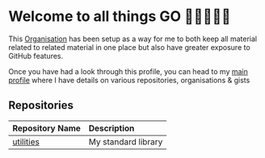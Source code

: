# Welcome to all things GO 👋🏿👨🏿‍💻

This [Organisation](https://docs.github.com/en/organizations/collaborating-with-groups-in-organizations/about-organizations) has been setup as a way for me to both keep all material related to related material in one place but also have greater exposure to GitHub features.

Once you have had a look through this profile, you can head to my [main profile](https://github.com/topheruk) where I have details on various repositories, organisations & gists

## Repositories

|Repository Name|Description|
|:----|:----|
|[utilities](https://github.com/topheruk-go/util)|My standard library|

<!--

**Here are some ideas to get you started:**

🙋‍♀️ A short introduction - what is your organization all about?
🌈 Contribution guidelines - how can the community get involved?
👩‍💻 Useful resources - where can the community find your docs? Is there anything else the community should know?
🍿 Fun facts - what does your team eat for breakfast?
🧙 Remember, you can do mighty things with the power of [Markdown](https://docs.github.com/github/writing-on-github/getting-started-with-writing-and-formatting-on-github/basic-writing-and-formatting-syntax)
-->
